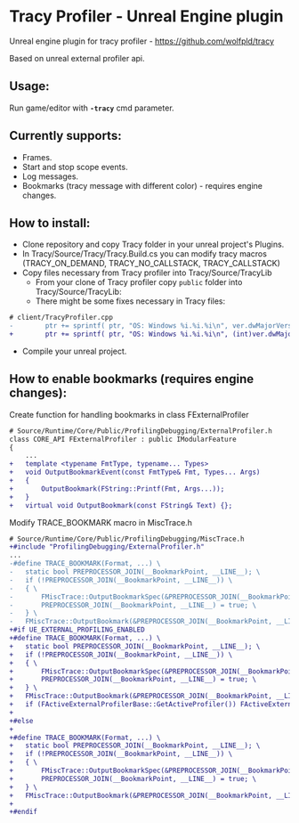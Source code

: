 # Tracy Profiler - Unreal Engine plugin
Unreal engine plugin for tracy profiler - https://github.com/wolfpld/tracy

Based on unreal external profiler api.

## Usage:
Run game/editor with **`-tracy`** cmd parameter.

## Currently supports:
* Frames.
* Start and stop scope events.
* Log messages.
* Bookmarks (tracy message with different color) - requires engine changes.

## How to install:
* Clone repository and copy Tracy folder in your unreal project's Plugins.
* In Tracy/Source/Tracy/Tracy.Build.cs you can modify tracy macros (TRACY_ON_DEMAND, TRACY_NO_CALLSTACK, TRACY_CALLSTACK)
* Copy files necessary from Tracy profiler into Tracy/Source/TracyLib
    * From your clone of Tracy profiler copy `public` folder into Tracy/Source/TracyLib:
    * There might be some fixes necessary in Tracy files:
```diff
# client/TracyProfiler.cpp
-        ptr += sprintf( ptr, "OS: Windows %i.%i.%i\n", ver.dwMajorVersion, ver.dwMinorVersion, ver.dwBuildNumber );
+        ptr += sprintf( ptr, "OS: Windows %i.%i.%i\n", (int)ver.dwMajorVersion, (int)ver.dwMinorVersion, (int)ver.dwBuildNumber );
```
* Compile your unreal project.

## How to enable bookmarks (requires engine changes):
Create function for handling bookmarks in class FExternalProfiler
```diff
# Source/Runtime/Core/Public/ProfilingDebugging/ExternalProfiler.h
class CORE_API FExternalProfiler : public IModularFeature
{
    ...
+	template <typename FmtType, typename... Types>
+	void OutputBookmarkEvent(const FmtType& Fmt, Types... Args)
+	{
+		OutputBookmark(FString::Printf(Fmt, Args...));
+	}
+	virtual void OutputBookmark(const FString& Text) {};
```

Modify TRACE_BOOKMARK macro in MiscTrace.h
```diff
# Source/Runtime/Core/Public/ProfilingDebugging/MiscTrace.h
+#include "ProfilingDebugging/ExternalProfiler.h"
...
-#define TRACE_BOOKMARK(Format, ...) \
-	static bool PREPROCESSOR_JOIN(__BookmarkPoint, __LINE__); \
-	if (!PREPROCESSOR_JOIN(__BookmarkPoint, __LINE__)) \
-	{ \
-		FMiscTrace::OutputBookmarkSpec(&PREPROCESSOR_JOIN(__BookmarkPoint, __LINE__), __FILE__, __LINE__, Format); \
-		PREPROCESSOR_JOIN(__BookmarkPoint, __LINE__) = true; \
-	} \
-	FMiscTrace::OutputBookmark(&PREPROCESSOR_JOIN(__BookmarkPoint, __LINE__), ##__VA_ARGS__);
+#if UE_EXTERNAL_PROFILING_ENABLED
+#define TRACE_BOOKMARK(Format, ...) \
+	static bool PREPROCESSOR_JOIN(__BookmarkPoint, __LINE__); \
+	if (!PREPROCESSOR_JOIN(__BookmarkPoint, __LINE__)) \
+	{ \
+		FMiscTrace::OutputBookmarkSpec(&PREPROCESSOR_JOIN(__BookmarkPoint, __LINE__), __FILE__, __LINE__, Format); \
+		PREPROCESSOR_JOIN(__BookmarkPoint, __LINE__) = true; \
+	} \
+	FMiscTrace::OutputBookmark(&PREPROCESSOR_JOIN(__BookmarkPoint, __LINE__), ##__VA_ARGS__); \
+	if (FActiveExternalProfilerBase::GetActiveProfiler()) FActiveExternalProfilerBase::GetActiveProfiler()->OutputBookmarkEvent+(Format, ##__VA_ARGS__);
+
+#else
+
+#define TRACE_BOOKMARK(Format, ...) \
+	static bool PREPROCESSOR_JOIN(__BookmarkPoint, __LINE__); \
+	if (!PREPROCESSOR_JOIN(__BookmarkPoint, __LINE__)) \
+	{ \
+		FMiscTrace::OutputBookmarkSpec(&PREPROCESSOR_JOIN(__BookmarkPoint, __LINE__), __FILE__, __LINE__, Format); \
+		PREPROCESSOR_JOIN(__BookmarkPoint, __LINE__) = true; \
+	} \
+	FMiscTrace::OutputBookmark(&PREPROCESSOR_JOIN(__BookmarkPoint, __LINE__), ##__VA_ARGS__);
+
+#endif
```